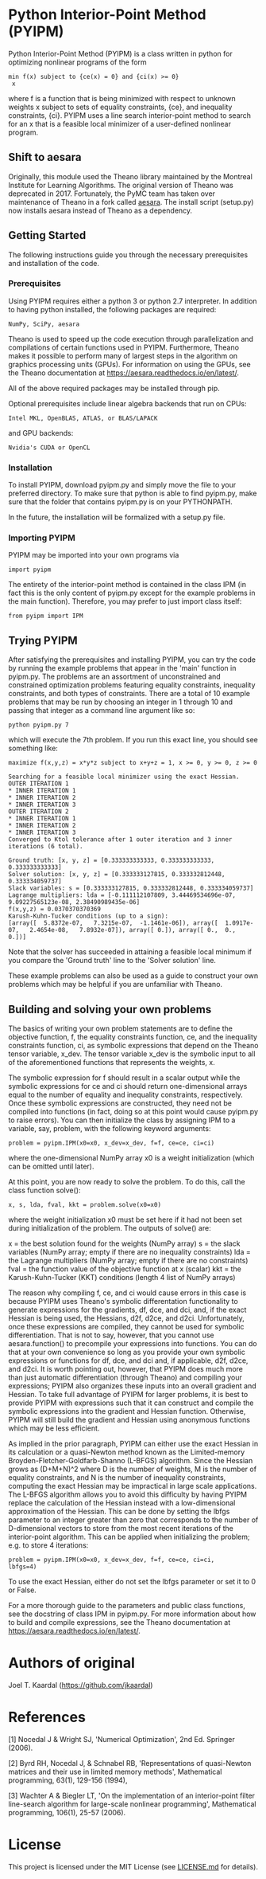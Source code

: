 # Python Interior-Point Method (PYIPM)

Python Interior-Point Method (PYIPM) is a class written in python for
optimizing nonlinear programs of the form

    min f(x) subject to {ce(x) = 0} and {ci(x) >= 0}
     x

where f is a function that is being minimized with respect to unknown
weights x subject to sets of equality constraints, {ce}, and
inequality constraints, {ci}. PYIPM uses a line search interior-point
method to search for an x that is a feasible local minimizer of a
user-defined nonlinear program.

## Shift to aesara

Originally, this module used the Theano library maintained by the
Montreal Institute for Learning Algorithms. The original version of
Theano was deprecated in 2017. Fortunately, the PyMC team has taken
over maintenance of Theano in a fork called
[aesara](https://github.com/aesara-devs/aesara). The install
script (setup.py) now installs aesara instead of Theano as a
dependency.

## Getting Started

The following instructions guide you through the necessary
prerequisites and installation of the code.

### Prerequisites

Using PYIPM requires either a python 3 or python 2.7 interpreter. In
addition to having python installed, the following packages are
required:

    NumPy, SciPy, aesara

Theano is used to speed up the code execution through parallelization
and compilations of certain functions used in PYIPM. Furthermore,
Theano makes it possible to perform many of largest steps in the
algorithm on graphics processing units (GPUs). For information on
using the GPUs, see the Theano documentation at
https://aesara.readthedocs.io/en/latest/.

All of the above required packages may be installed through pip.

Optional prerequisites include linear algebra backends that run on
CPUs:

    Intel MKL, OpenBLAS, ATLAS, or BLAS/LAPACK

and GPU backends:

    Nvidia's CUDA or OpenCL

### Installation

To install PYIPM, download pyipm.py and simply move the file to your
preferred directory. To make sure that python is able to find
pyipm.py, make sure that the folder that contains pyipm.py is on your
PYTHONPATH.

In the future, the installation will be formalized with a setup.py
file.

### Importing PYIPM

PYIPM may be imported into your own programs via

```
import pyipm
```

The entirety of the interior-point method is contained in the class
IPM (in fact this is the only content of pyipm.py except for the
example problems in the main function). Therefore, you may prefer to
just import class itself:

```
from pyipm import IPM
```

## Trying PYIPM

After satisfying the prerequisites and installing PYIPM, you can try
the code by running the example problems that appear in the 'main'
function in pyipm.py. The problems are an assortment of unconstrained
and constrained optimization problems featuring equality constraints,
inequality constraints, and both types of constraints. There are a
total of 10 example problems that may be run by choosing an integer in
1 through 10 and passing that integer as a command line argument like
so:

```
python pyipm.py 7
```

which will execute the 7th problem. If you run this exact line, you
should see something like:

```
maximize f(x,y,z) = x*y*z subject to x+y+z = 1, x >= 0, y >= 0, z >= 0

Searching for a feasible local minimizer using the exact Hessian.
OUTER ITERATION 1
* INNER ITERATION 1
* INNER ITERATION 2
* INNER ITERATION 3
OUTER ITERATION 2
* INNER ITERATION 1
* INNER ITERATION 2
* INNER ITERATION 3
Converged to Ktol tolerance after 1 outer iteration and 3 inner iterations (6 total).

Ground truth: [x, y, z] = [0.333333333333, 0.333333333333, 0.333333333333]
Solver solution: [x, y, z] = [0.333333127815, 0.333332812448, 0.333334059737]
Slack variables: s = [0.333333127815, 0.333332812448, 0.333334059737]
Lagrange multipliers: lda = [-0.111112107809, 3.44469534696e-07, 9.09227565123e-08, 2.38490989435e-06]
f(x,y,z) = 0.0370370370369
Karush-Kuhn-Tucker conditions (up to a sign):
[array([  5.8372e-07,   7.3215e-07,  -1.1461e-06]), array([  1.0917e-07,   2.4654e-08,   7.8932e-07]), array([ 0.]), array([ 0.,  0.,  0.])]
```

Note that the solver has succeeded in attaining a feasible local
minimum if you compare the 'Ground truth' line to the 'Solver
solution' line.

These example problems can also be used as a guide to construct your
own problems which may be helpful if you are unfamiliar with Theano.

## Building and solving your own problems

The basics of writing your own problem statements are to define the
objective function, f, the equality constraints function, ce, and the
inequality constraints function, ci, as symbolic expressions that
depend on the Theano tensor variable, x_dev. The tensor variable x_dev
is the symbolic input to all of the aforementioned functions that
represents the weights, x.

The symbolic expression for f should result in a scalar output while
the symbolic expressions for ce and ci should return one-dimensional
arrays equal to the number of equality and inequality constraints,
respectively. Once these symbolic expressions are constructed, they
need not be compiled into functions (in fact, doing so at this point
would cause pyipm.py to raise errors). You can then initialize the
class by assigning IPM to a variable, say, problem, with the following
keyword arguments:

```
problem = pyipm.IPM(x0=x0, x_dev=x_dev, f=f, ce=ce, ci=ci)
```

where the one-dimensional NumPy array x0 is a weight initialization
(which can be omitted until later).

At this point, you are now ready to solve the problem. To do this,
call the class function solve():

```
x, s, lda, fval, kkt = problem.solve(x0=x0)
```

where the weight initialization x0 must be set here if it had not been
set during initialization of the problem. The outputs of solve() are:

x = the best solution found for the weights (NumPy array)
s = the slack variables (NumPy array; empty if there are no inequality
    constraints)
lda = the Lagrange multipliers (NumPy array; empty if there are no
    constraints)
fval = the function value of the objective function at x (scalar)
kkt = the Karush-Kuhn-Tucker (KKT) conditions (length 4 list of NumPy
    arrays)

The reason why compiling f, ce, and ci would cause errors in this case
is because PYIPM uses Theano's symbolic differentation functionality
to generate expressions for the gradients, df, dce, and dci, and, if
the exact Hessian is being used, the Hessians, d2f, d2ce, and
d2ci. Unfortunately, once these expressions are compiled, they cannot
be used for symbolic differentiation. That is not to say, however,
that you cannot use aesara.function() to precompile your expressions
into functions. You can do that at your own convenience so long as you
provide your own symbolic expressions or functions for df, dce, and
dci and, if applicable, d2f, d2ce, and d2ci. It is worth pointing out,
however, that PYIPM does much more than just automatic differentiation
(through Theano) and compiling your expressions; PYIPM also organizes
these inputs into an overall gradient and Hessian. To take full
advantage of PYIPM for larger problems, it is best to provide PYIPM
with expressions such that it can construct and compile the symbolic
expressions into the gradient and Hessian function. Otherwise, PYIPM
will still build the gradient and Hessian using anonymous functions
which may be less efficient.

As implied in the prior paragraph, PYIPM can either use the exact
Hessian in its calculation or a quasi-Newton method known as the
Limited-memory Broyden-Fletcher-Goldfarb-Shanno (L-BFGS)
algorithm. Since the Hessian grows as (D+M+N)^2 where D is the number
of weights, M is the number of equality constraints, and N is the
number of inequality constraints, computing the exact Hessian may be
impractical in large scale applications. The L-BFGS algorithm allows
you to avoid this difficulty by having PYIPM replace the calculation
of the Hessian instead with a low-dimensional approximation of the
Hessian. This can be done by setting the lbfgs parameter to an integer
greater than zero that corresponds to the number of D-dimensional
vectors to store from the most recent iterations of the interior-point
algorithm. This can be applied when initializing the problem; e.g. to
store 4 iterations:

```
problem = pyipm.IPM(x0=x0, x_dev=x_dev, f=f, ce=ce, ci=ci,
lbfgs=4)
```

To use the exact Hessian, either do not set the lbfgs parameter or set
it to 0 or False.

For a more thorough guide to the parameters and public class
functions, see the docstring of class IPM in pyipm.py. For more
information about how to build and compile expressions, see the Theano
documentation at https://aesara.readthedocs.io/en/latest/.

# Authors of original

Joel T. Kaardal (https://github.com/jkaardal)

# References

[1] Nocedal J & Wright SJ, 'Numerical Optimization', 2nd Ed. Springer
(2006).

[2] Byrd RH, Nocedal J, & Schnabel RB, 'Representations of
quasi-Newton matrices and their use in limited memory methods',
Mathematical programming, 63(1), 129-156 (1994),

[3] Wachter A & Biegler LT, 'On the implementation of an
interior-point filter line-search algorithm for large-scale nonlinear
programming', Mathematical programming, 106(1), 25-57 (2006).

# License

This project is licensed under the MIT License (see
[LICENSE.md](LICENSE.md) for details).
